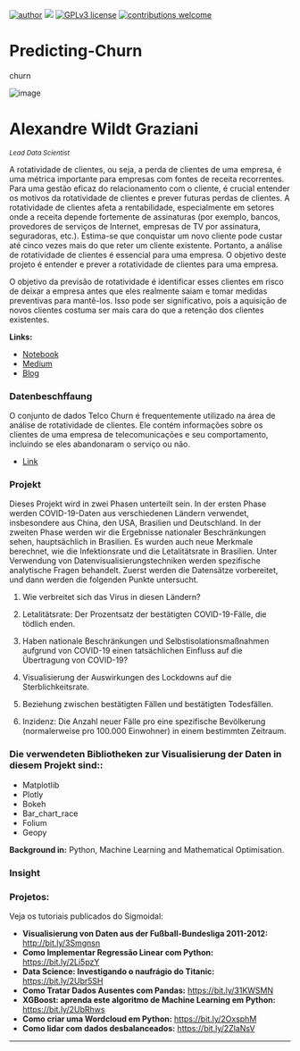

 [![author](https://img.shields.io/badge/author-wildt-red.svg)](https://www.linkedin.com/in/carlosfab) [![](https://img.shields.io/badge/python-3.7+-blue.svg)](https://www.python.org/downloads/release/python-365/) [![GPLv3 license](https://img.shields.io/badge/License-GPLv3-blue.svg)](http://perso.crans.org/besson/LICENSE.html) [![contributions welcome](https://img.shields.io/badge/contributions-welcome-brightgreen.svg?style=flat)](https://github.com/carlosfab/data_science/issues)
 
# Predicting-Churn
churn

![image](https://user-images.githubusercontent.com/18030121/163594673-15c65bb7-ea91-4f5f-96d9-04309fddc5aa.png)

# Alexandre Wildt Graziani 
<sub>*Lead Data Scientist*</sub>


A rotatividade de clientes, ou seja, a perda de clientes de uma empresa, é uma métrica importante para empresas com fontes de receita recorrentes. Para uma gestão eficaz do relacionamento com o cliente, é crucial entender os motivos da rotatividade de clientes e prever futuras perdas de clientes. A rotatividade de clientes afeta a rentabilidade, especialmente em setores onde a receita depende fortemente de assinaturas (por exemplo, bancos, provedores de serviços de Internet, empresas de TV por assinatura, seguradoras, etc.). Estima-se que conquistar um novo cliente pode custar até cinco vezes mais do que reter um cliente existente. Portanto, a análise de rotatividade de clientes é essencial para uma empresa. O objetivo deste projeto é entender e prever a rotatividade de clientes para uma empresa.

O objetivo da previsão de rotatividade é identificar esses clientes em risco de deixar a empresa antes que eles realmente saiam e tomar medidas preventivas para mantê-los. Isso pode ser significativo, pois a aquisição de novos clientes costuma ser mais cara do que a retenção dos clientes existentes.



**Links:**
* [Notebook](https://colab.research.google.com/drive/1PBrKNiqOjyvCPwTT9w0DVwXbkLCPm-FL?usp=sharing)
* [Medium](https://medium.com/@alexandrewildtgraziani/predicting-churn-for-bank-customers-3fd06e8c9864)
* [Blog](https://sigmoidal.ai)

### Datenbeschffaung
O conjunto de dados Telco Churn é frequentemente utilizado na área de análise de rotatividade de clientes. Ele contém informações sobre os clientes de uma empresa de telecomunicações e seu comportamento, incluindo se eles abandonaram o serviço ou não.

* [Link](https://raw.githubusercontent.com/carlosfab/dsnp2/master/datasets/WA_Fn-UseC_-Telco-Customer-Churn.csv)




### Projekt 



Dieses Projekt wird in zwei Phasen unterteilt sein. In der ersten Phase werden COVID-19-Daten aus verschiedenen Ländern verwendet, insbesondere aus China, den USA, Brasilien und Deutschland. In der zweiten Phase werden wir die Ergebnisse nationaler Beschränkungen sehen, hauptsächlich in Brasilien. Es wurden auch neue Merkmale berechnet, wie die Infektionsrate und die Letalitätsrate in Brasilien. Unter Verwendung von Datenvisualisierungstechniken werden spezifische analytische Fragen behandelt. Zuerst werden die Datensätze vorbereitet, und dann werden die folgenden Punkte untersucht.




1. Wie verbreitet sich das Virus in diesen Ländern?

2. Letalitätsrate: Der Prozentsatz der bestätigten COVID-19-Fälle, die tödlich enden.

3. Haben nationale Beschränkungen und Selbstisolationsmaßnahmen aufgrund von COVID-19 einen tatsächlichen Einfluss auf die Übertragung von COVID-19?

4. Visualisierung der Auswirkungen des Lockdowns auf die Sterblichkeitsrate.
  
5. Beziehung zwischen bestätigten Fällen und bestätigten Todesfällen.

6. Inzidenz: Die Anzahl neuer Fälle pro eine spezifische Bevölkerung (normalerweise pro 100.000 Einwohner) in einem bestimmten Zeitraum.










### Die verwendeten Bibliotheken zur Visualisierung der Daten in diesem Projekt sind::

+ Matplotlib
+ Plotly
+ Bokeh
+ Bar_chart_race
+ Folium
+ Geopy




**Background in:** Python, Machine Learning and Mathematical Optimisation.





### Insight


### Projetos:
Veja os tutoriais publicados do Sigmoidal:

* **Visualisierung von Daten aus der Fußball-Bundesliga 2011-2012:** http://bit.ly/3Smgnsn
* **Como Implementar Regressão Linear com Python:** https://bit.ly/2Li5pzY
* **Data Science: Investigando o naufrágio do Titanic:** https://bit.ly/2Ubr5SH
* **Como Tratar Dados Ausentes com Pandas:** https://bit.ly/31KWSMN
* **XGBoost: aprenda este algoritmo de Machine Learning em Python:** https://bit.ly/2UbRhws
* **Como criar uma Wordcloud em Python:** https://bit.ly/2OxsphM
* **Como lidar com dados desbalanceados:** https://bit.ly/2ZlaNsV

---
